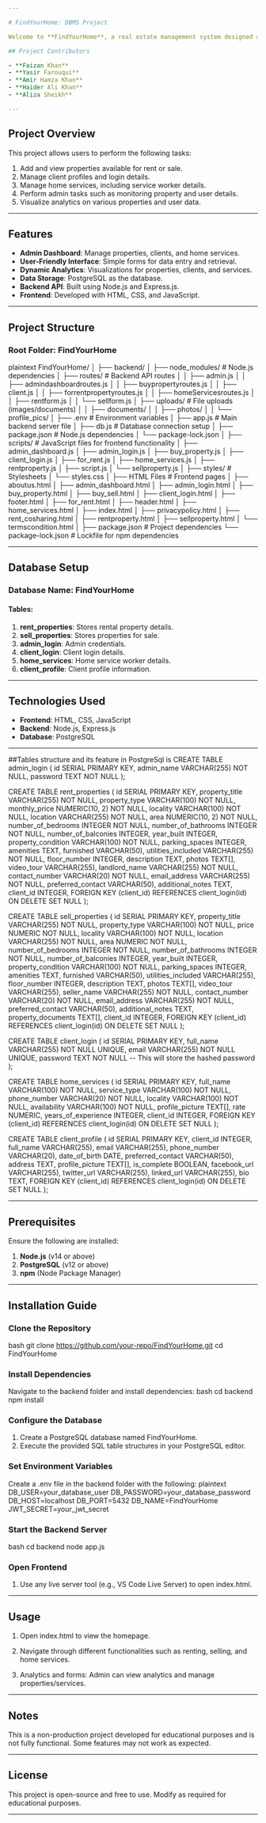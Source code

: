 ```yaml
---

# FindYourHome: DBMS Project

Welcome to **FindYourHome**, a real estate management system designed as a project for the **DBMS (Database Management Systems)** course by a team of 5 students pursuing **M.Sc. AI & ML** at **Jamia Millia Islamia**. This project demonstrates the integration of a PostgreSQL database with a Node.js backend and a frontend built using HTML, CSS, and JavaScript.

## Project Contributors

- **Faizan Khan**
- **Yasir Farouqui**
- **Amir Hamza Khan**
- **Haider Ali Khan**
- **Aliza Sheikh**

---
```


## Project Overview

This project allows users to perform the following tasks:
1. Add and view properties available for rent or sale.
2. Manage client profiles and login details.
3. Manage home services, including service worker details.
4. Perform admin tasks such as monitoring property and user details.
5. Visualize analytics on various properties and user data.

---

## Features

- **Admin Dashboard**: Manage properties, clients, and home services.
- **User-Friendly Interface**: Simple forms for data entry and retrieval.
- **Dynamic Analytics**: Visualizations for properties, clients, and services.
- **Data Storage**: PostgreSQL as the database.
- **Backend API**: Built using Node.js and Express.js.
- **Frontend**: Developed with HTML, CSS, and JavaScript.

---

## Project Structure

### Root Folder: FindYourHome
plaintext
FindYourHome/
│
├── backend/
│   ├── node_modules/              # Node.js dependencies
│   ├── routes/                    # Backend API routes
│   │   ├── admin.js
│   │   ├── admindashboardroutes.js
│   │   ├── buypropertyroutes.js
│   │   ├── client.js
│   │   ├── forrentpropertyroutes.js
│   │   ├── homeServicesroutes.js
│   │   ├── rentform.js
│   │   └── sellform.js
│   ├── uploads/                   # File uploads (images/documents)
│   │   ├── documents/
│   │   ├── photos/
│   │   └── profile_pics/
│   ├── .env                       # Environment variables
│   ├── app.js                     # Main backend server file
│   ├── db.js                      # Database connection setup
│   ├── package.json               # Node.js dependencies
│   └── package-lock.json
│
├── scripts/                       # JavaScript files for frontend functionality
│   ├── admin_dashboard.js
│   ├── admin_login.js
│   ├── buy_property.js
│   ├── client_login.js
│   ├── for_rent.js
│   ├── home_services.js
│   ├── rentproperty.js
│   ├── script.js
│   └── sellproperty.js
│
├── styles/                        # Stylesheets
│   └── styles.css
│
├── HTML Files                     # Frontend pages
│   ├── aboutus.html
│   ├── admin_dashboard.html
│   ├── admin_login.html
│   ├── buy_property.html
│   ├── buy_sell.html
│   ├── client_login.html
│   ├── footer.html
│   ├── for_rent.html
│   ├── header.html
│   ├── home_services.html
│   ├── index.html
│   ├── privacypolicy.html
│   ├── rent_cosharing.html
│   ├── rentproperty.html
│   ├── sellproperty.html
│   └── termscondition.html
│
├── package.json                   # Project dependencies
└── package-lock.json              # Lockfile for npm dependencies


---

## Database Setup

### Database Name: FindYourHome

#### Tables:
1. **rent_properties**: Stores rental property details.
2. **sell_properties**: Stores properties for sale.
3. **admin_login**: Admin credentials.
4. **client_login**: Client login details.
5. **home_services**: Home service worker details.
6. **client_profile**: Client profile information.

---


## Technologies Used

- **Frontend**: HTML, CSS, JavaScript
- **Backend**: Node.js, Express.js
- **Database**: PostgreSQL

---

##Tables structure and its feature in PostgreSql is 
CREATE TABLE admin_login (
    id SERIAL PRIMARY KEY,
    admin_name VARCHAR(255) NOT NULL,
    password TEXT NOT NULL
);

CREATE TABLE rent_properties (
    id SERIAL PRIMARY KEY,
    property_title VARCHAR(255) NOT NULL,
    property_type VARCHAR(100) NOT NULL,
    monthly_price NUMERIC(10, 2) NOT NULL,
    locality VARCHAR(100) NOT NULL,
    location VARCHAR(255) NOT NULL,
    area NUMERIC(10, 2) NOT NULL,
    number_of_bedrooms INTEGER NOT NULL,
    number_of_bathrooms INTEGER NOT NULL,
    number_of_balconies INTEGER,
    year_built INTEGER,
    property_condition VARCHAR(100) NOT NULL,
    parking_spaces INTEGER,
    amenities TEXT,
    furnished VARCHAR(50),
    utilities_included VARCHAR(255) NOT NULL,
    floor_number INTEGER,
    description TEXT,
    photos TEXT[],
    video_tour VARCHAR(255),
    landlord_name VARCHAR(255) NOT NULL,
    contact_number VARCHAR(20) NOT NULL,
    email_address VARCHAR(255) NOT NULL,
    preferred_contact VARCHAR(50),
    additional_notes TEXT,
    client_id INTEGER,
    FOREIGN KEY (client_id) REFERENCES client_login(id) ON DELETE SET NULL
);

CREATE TABLE sell_properties (
    id SERIAL PRIMARY KEY,
    property_title VARCHAR(255) NOT NULL,
    property_type VARCHAR(100) NOT NULL,
    price NUMERIC NOT NULL,
    locality VARCHAR(100) NOT NULL,
    location VARCHAR(255) NOT NULL,
    area NUMERIC NOT NULL,
    number_of_bedrooms INTEGER NOT NULL,
    number_of_bathrooms INTEGER NOT NULL,
    number_of_balconies INTEGER,
    year_built INTEGER,
    property_condition VARCHAR(100) NOT NULL,
    parking_spaces INTEGER,
    amenities TEXT,
    furnished VARCHAR(50),
    utilities_included VARCHAR(255),
    floor_number INTEGER,
    description TEXT,
    photos TEXT[],
    video_tour VARCHAR(255),
    seller_name VARCHAR(255) NOT NULL,
    contact_number VARCHAR(20) NOT NULL,
    email_address VARCHAR(255) NOT NULL,
    preferred_contact VARCHAR(50),
    additional_notes TEXT,
    property_documents TEXT[],
    client_id INTEGER,
    FOREIGN KEY (client_id) REFERENCES client_login(id) ON DELETE SET NULL
);

CREATE TABLE client_login (
    id SERIAL PRIMARY KEY,
    full_name VARCHAR(255) NOT NULL UNIQUE,
    email VARCHAR(255) NOT NULL UNIQUE,
    password TEXT NOT NULL  -- This will store the hashed password
);

CREATE TABLE home_services (
    id SERIAL PRIMARY KEY,
    full_name VARCHAR(100) NOT NULL,
    service_type VARCHAR(100) NOT NULL,
    phone_number VARCHAR(20) NOT NULL,
    locality VARCHAR(100) NOT NULL,
    availability VARCHAR(100) NOT NULL,
    profile_picture TEXT[],
    rate NUMERIC,
    years_of_experience INTEGER,
    client_id INTEGER,
    FOREIGN KEY (client_id) REFERENCES client_login(id) ON DELETE SET NULL
);

CREATE TABLE client_profile (
    id SERIAL PRIMARY KEY,
    client_id INTEGER,
    full_name VARCHAR(255),
    email VARCHAR(255),
    phone_number VARCHAR(20),
    date_of_birth DATE,
    preferred_contact VARCHAR(50),
    address TEXT,
    profile_picture TEXT[],
    is_complete BOOLEAN,
    facebook_url VARCHAR(255),
    twitter_url VARCHAR(255),
    linked_url VARCHAR(255),
    bio TEXT,
    FOREIGN KEY (client_id) REFERENCES client_login(id) ON DELETE SET NULL
); 


---

## Prerequisites

Ensure the following are installed:
1. **Node.js** (v14 or above)
2. **PostgreSQL** (v12 or above)
3. **npm** (Node Package Manager)

---

## Installation Guide

### Clone the Repository
bash
git clone https://github.com/your-repo/FindYourHome.git
cd FindYourHome


### Install Dependencies
Navigate to the backend folder and install dependencies:
bash
cd backend
npm install


### Configure the Database
1. Create a PostgreSQL database named FindYourHome.
2. Execute the provided SQL table structures in your PostgreSQL editor.

### Set Environment Variables
Create a .env file in the backend folder with the following:
plaintext
DB_USER=your_database_user
DB_PASSWORD=your_database_password
DB_HOST=localhost
DB_PORT=5432
DB_NAME=FindYourHome
JWT_SECRET=your_jwt_secret


### Start the Backend Server
bash
cd backend
node app.js


### Open Frontend
1. Use any live server tool (e.g., VS Code Live Server) to open index.html.

---

## Usage

1. Open index.html to view the homepage.
2. Navigate through different functionalities such as renting, selling, and home services.

3. Analytics and forms: Admin can view analytics and manage properties/services. 

---


## Notes

This is a non-production project developed for educational purposes and is not fully functional. Some features may not work as expected.

---

## License

This project is open-source and free to use. Modify as required for educational purposes.

---
